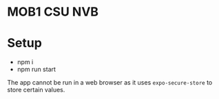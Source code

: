 # MOB1 CSU NVB

# Setup

- npm i
- npm run start

The app cannot be run in a web browser as it uses `expo-secure-store` to store certain values.
